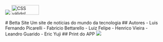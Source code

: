<p>    <img src="https://img.shields.io/w3c-validation/html?targetUrl=https%3A%2F%2Fluisfer2005pg.github.io%2F2emib-ac1%2F">
            <a href="https://jigsaw.w3.org/css-validator/check/referer">        <img style="border:0;width:88px;height:31px"
            src="https://jigsaw.w3.org/css-validator/images/vcss-blue"            alt="CSS válido!" />    </a></p>
# Betta Site
Um site de notícias do mundo da tecnologia
## Autores
- Luis Fernando Picarelli
- Fabricio Bettarello
- Luiz Felipe
- Henrico Vieira
- Leandro Guarido
- Eric Yuji
## Print do APP
<img src="https://cdn.discordapp.com/attachments/973720821900136479/1028810571342164020/unknown.png">
